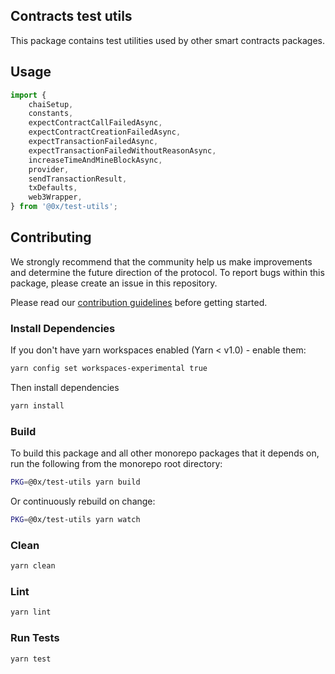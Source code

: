 ## Contracts test utils

This package contains test utilities used by other smart contracts packages.

## Usage

```typescript
import {
    chaiSetup,
    constants,
    expectContractCallFailedAsync,
    expectContractCreationFailedAsync,
    expectTransactionFailedAsync,
    expectTransactionFailedWithoutReasonAsync,
    increaseTimeAndMineBlockAsync,
    provider,
    sendTransactionResult,
    txDefaults,
    web3Wrapper,
} from '@0x/test-utils';
```

## Contributing

We strongly recommend that the community help us make improvements and determine the future direction of the protocol. To report bugs within this package, please create an issue in this repository.

Please read our [contribution guidelines](../../.github/CONTRIBUTING.md) before getting started.

### Install Dependencies

If you don't have yarn workspaces enabled (Yarn < v1.0) - enable them:

```bash
yarn config set workspaces-experimental true
```

Then install dependencies

```bash
yarn install
```

### Build

To build this package and all other monorepo packages that it depends on, run the following from the monorepo root directory:

```bash
PKG=@0x/test-utils yarn build
```

Or continuously rebuild on change:

```bash
PKG=@0x/test-utils yarn watch
```

### Clean

```bash
yarn clean
```

### Lint

```bash
yarn lint
```

### Run Tests

```bash
yarn test
```
